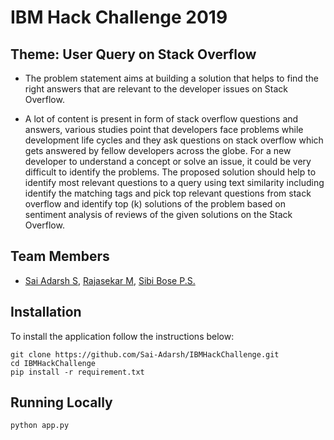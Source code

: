 # IBM Hack Challenge 2019

## Theme: User Query on Stack Overflow 
* The problem statement aims at building a solution that helps to find the right answers that are relevant to the developer issues on Stack Overflow.

* A lot of content is present in form of stack overflow questions and answers, various studies point that developers face problems while development life cycles and they ask questions on stack overflow which gets answered by fellow developers across the globe. For a new developer to understand a concept or solve an issue, it could be very difficult to identify the problems. The proposed solution should help to identify most relevant questions to a query using text similarity including identify the matching tags and pick top relevant questions from stack overflow and identify top (k) solutions of the problem based on sentiment analysis of reviews of the given solutions on the Stack Overflow.

## Team Members
* [Sai Adarsh S](https://LINkedin.com/in/sai-adarsh/), [Rajasekar M](https://www.linkedin.com/in/rajasekar1999), [Sibi Bose P.S.](https://www.linkedin.com/in/sibi-bose-8683b6150/)

## Installation
To install the application follow the instructions below:

	git clone https://github.com/Sai-Adarsh/IBMHackChallenge.git
	cd IBMHackChallenge
	pip install -r requirement.txt

## Running Locally	
	python app.py
	
